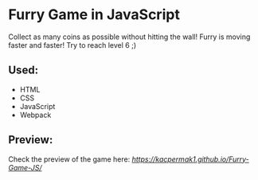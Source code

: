 # Furry Game in JavaScript
Collect as many coins as possible without hitting the wall!
Furry is moving faster and faster!
Try to reach level 6 ;)

## Used: 
- HTML
- CSS
- JavaScript
- Webpack

## Preview:
Check the preview of the game here: *https://kacpermak1.github.io/Furry-Game-JS/*
